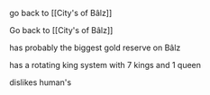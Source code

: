 go back to [[City's of Bâlz]]

Go back to [[City's of Bâlz]]

has probably the biggest gold reserve on Bâlz

has a rotating king system with 7 kings and 1 queen 

dislikes human's
